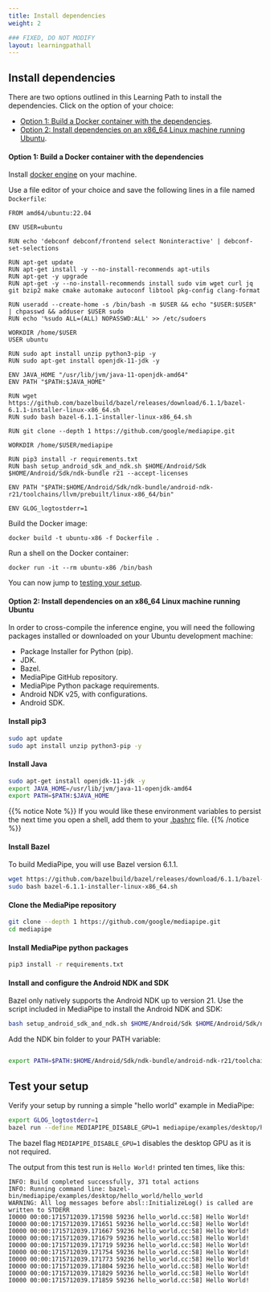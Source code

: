 ```yaml
---
title: Install dependencies 
weight: 2

### FIXED, DO NOT MODIFY
layout: learningpathall
---
```


## Install dependencies

There are two options outlined in this Learning Path to install the dependencies. Click on the option of your choice:

  * [Option 1: Build a Docker container with the dependencies](#option-1-build-a-docker-container-with-the-dependencies).
  * [Option 2: Install dependencies on an x86_64 Linux machine running Ubuntu](#option-2-install-dependencies-on-an-x86_64-linux-machine-running-ubuntu).

#### Option 1: Build a Docker container with the dependencies
Install [docker engine](/install-guides/docker/docker-engine) on your machine.

Use a file editor of your choice and save the following lines in a file named `Dockerfile`:

```
FROM amd64/ubuntu:22.04 

ENV USER=ubuntu 

RUN echo 'debconf debconf/frontend select Noninteractive' | debconf-set-selections

RUN apt-get update 
RUN apt-get install -y --no-install-recommends apt-utils
RUN apt-get -y upgrade
RUN apt-get -y --no-install-recommends install sudo vim wget curl jq git bzip2 make cmake automake autoconf libtool pkg-config clang-format

RUN useradd --create-home -s /bin/bash -m $USER && echo "$USER:$USER" | chpasswd && adduser $USER sudo
RUN echo '%sudo ALL=(ALL) NOPASSWD:ALL' >> /etc/sudoers

WORKDIR /home/$USER
USER ubuntu

RUN sudo apt install unzip python3-pip -y 
RUN sudo apt-get install openjdk-11-jdk -y

ENV JAVA_HOME "/usr/lib/jvm/java-11-openjdk-amd64"
ENV PATH "$PATH:$JAVA_HOME"

RUN wget https://github.com/bazelbuild/bazel/releases/download/6.1.1/bazel-6.1.1-installer-linux-x86_64.sh
RUN sudo bash bazel-6.1.1-installer-linux-x86_64.sh

RUN git clone --depth 1 https://github.com/google/mediapipe.git

WORKDIR /home/$USER/mediapipe

RUN pip3 install -r requirements.txt
RUN bash setup_android_sdk_and_ndk.sh $HOME/Android/Sdk $HOME/Android/Sdk/ndk-bundle r21 --accept-licenses

ENV PATH "$PATH:$HOME/Android/Sdk/ndk-bundle/android-ndk-r21/toolchains/llvm/prebuilt/linux-x86_64/bin"

ENV GLOG_logtostderr=1
```

Build the Docker image:

```
docker build -t ubuntu-x86 -f Dockerfile .
```

Run a shell on the Docker container:

```
docker run -it --rm ubuntu-x86 /bin/bash
```

You can now jump to [testing your setup](#test-your-setup).

#### Option 2: Install dependencies on an x86_64 Linux machine running Ubuntu

In order to cross-compile the inference engine, you will need the following packages installed or downloaded on your Ubuntu development machine:

* Package Installer for Python (pip).
* JDK.
* Bazel.
* MediaPipe GitHub repository.
* MediaPipe Python package requirements.
* Android NDK v25, with configurations.
* Android SDK.

#### Install pip3

```bash
sudo apt update
sudo apt install unzip python3-pip -y
```

#### Install Java

```bash
sudo apt-get install openjdk-11-jdk -y
export JAVA_HOME=/usr/lib/jvm/java-11-openjdk-amd64
export PATH=$PATH:$JAVA_HOME
```

{{% notice Note %}}
If you would like these environment variables to persist the next time you open a shell, add them to your [.bashrc](https://unix.stackexchange.com/questions/129143/what-is-the-purpose-of-bashrc-and-how-does-it-work) file.
{{% /notice %}}

#### Install Bazel

To build MediaPipe, you will use Bazel version 6.1.1.

```bash
wget https://github.com/bazelbuild/bazel/releases/download/6.1.1/bazel-6.1.1-installer-linux-x86_64.sh
sudo bash bazel-6.1.1-installer-linux-x86_64.sh
```

#### Clone the MediaPipe repository


```bash
git clone --depth 1 https://github.com/google/mediapipe.git
cd mediapipe
```

#### Install MediaPipe python packages

```bash
pip3 install -r requirements.txt
```

#### Install and configure the Android NDK and SDK

Bazel only natively supports the Android NDK up to version 21. Use the script included in MediaPipe to install the Android NDK and SDK:

```bash
bash setup_android_sdk_and_ndk.sh $HOME/Android/Sdk $HOME/Android/Sdk/ndk-bundle r21 --accept-licenses
```

Add the NDK bin folder to your PATH variable:

```bash

export PATH=$PATH:$HOME/Android/Sdk/ndk-bundle/android-ndk-r21/toolchains/llvm/prebuilt/linux-x86_64/bin/

```

## Test your setup

Verify your setup by running a simple "hello world" example in MediaPipe:

```bash
export GLOG_logtostderr=1
bazel run --define MEDIAPIPE_DISABLE_GPU=1 mediapipe/examples/desktop/hello_world:hello_world
```

The bazel flag `MEDIAPIPE_DISABLE_GPU=1` disables the desktop GPU as it is not required.

The output from this test run is ```Hello World!``` printed ten times, like this:

```output
INFO: Build completed successfully, 371 total actions
INFO: Running command line: bazel-bin/mediapipe/examples/desktop/hello_world/hello_world
WARNING: All log messages before absl::InitializeLog() is called are written to STDERR
I0000 00:00:1715712039.171598 59236 hello_world.cc:58] Hello World!
I0000 00:00:1715712039.171651 59236 hello_world.cc:58] Hello World!
I0000 00:00:1715712039.171667 59236 hello_world.cc:58] Hello World!
I0000 00:00:1715712039.171679 59236 hello_world.cc:58] Hello World!
I0000 00:00:1715712039.171719 59236 hello_world.cc:58] Hello World!
I0000 00:00:1715712039.171754 59236 hello_world.cc:58] Hello World!
I0000 00:00:1715712039.171773 59236 hello_world.cc:58] Hello World!
I0000 00:00:1715712039.171804 59236 hello_world.cc:58] Hello World!
I0000 00:00:1715712039.171829 59236 hello_world.cc:58] Hello World!
I0000 00:00:1715712039.171859 59236 hello_world.cc:58] Hello World!
```


